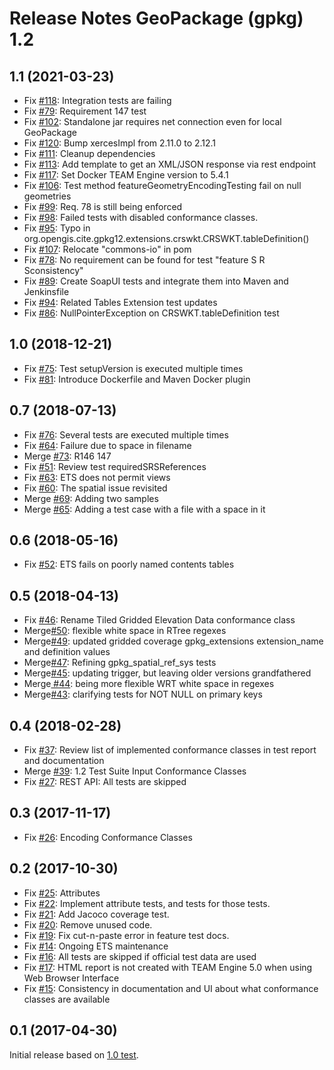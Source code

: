 # Release Notes GeoPackage (gpkg) 1.2

## 1.1 (2021-03-23)
* Fix [#118](https://github.com/opengeospatial/ets-gpkg12/issues/118): Integration tests are failing
* Fix [#79](https://github.com/opengeospatial/ets-gpkg12/pull/79): Requirement 147 test
* Fix [#102](https://github.com/opengeospatial/ets-gpkg12/issues/102): Standalone jar requires net connection even for local GeoPackage
* Fix [#120](https://github.com/opengeospatial/ets-gpkg12/pull/120): Bump xercesImpl from 2.11.0 to 2.12.1
* Fix [#111](https://github.com/opengeospatial/ets-gpkg12/issues/111): Cleanup dependencies
* Fix [#113](https://github.com/opengeospatial/ets-gpkg12/issues/113): Add template to get an XML/JSON response via rest endpoint
* Fix [#117](https://github.com/opengeospatial/ets-gpkg12/pull/117): Set Docker TEAM Engine version to 5.4.1
* Fix [#106](https://github.com/opengeospatial/ets-gpkg12/issues/106): Test method featureGeometryEncodingTesting fail on null geometries
* Fix [#99](https://github.com/opengeospatial/ets-gpkg12/issues/99): Req. 78 is still being enforced
* Fix [#98](https://github.com/opengeospatial/ets-gpkg12/issues/98): Failed tests with disabled conformance classes.
* Fix [#95](https://github.com/opengeospatial/ets-gpkg12/issues/95): Typo in org.opengis.cite.gpkg12.extensions.crswkt.CRSWKT.tableDefinition()
* Fix [#107](https://github.com/opengeospatial/ets-gpkg12/issues/107): Relocate "commons-io" in pom
* Fix [#78](https://github.com/opengeospatial/ets-gpkg12/issues/78): No requirement can be found for test "feature S R Sconsistency"
* Fix [#89](https://github.com/opengeospatial/ets-gpkg12/issues/89): Create SoapUI tests and integrate them into Maven and Jenkinsfile
* Fix [#94](https://github.com/opengeospatial/ets-gpkg12/pull/94): Related Tables Extension test updates
* Fix [#86](https://github.com/opengeospatial/ets-gpkg12/issues/86): NullPointerException on CRSWKT.tableDefinition test

## 1.0 (2018-12-21)
* Fix [#75](https://github.com/opengeospatial/ets-gpkg12/issues/75): Test setupVersion is executed multiple times
* Fix [#81](https://github.com/opengeospatial/ets-gpkg12/issues/81): Introduce Dockerfile and Maven Docker plugin

## 0.7 (2018-07-13)
* Fix [#76](https://github.com/opengeospatial/ets-gpkg12/issues/76): Several tests are executed multiple times
* Fix [#64](https://github.com/opengeospatial/ets-gpkg12/issues/64): Failure due to space in filename
* Merge [#73](https://github.com/opengeospatial/ets-gpkg12/pull/73): R146 147
* Fix [#51](https://github.com/opengeospatial/ets-gpkg12/issues/51): Review test requiredSRSReferences
* Fix [#63](https://github.com/opengeospatial/ets-gpkg12/issues/63): ETS does not permit views
* Fix [#60](https://github.com/opengeospatial/ets-gpkg12/issues/60): The spatial issue revisited
* Merge [#69](https://github.com/opengeospatial/ets-gpkg12/pull/69): Adding two samples
* Merge [#65](https://github.com/opengeospatial/ets-gpkg12/pull/65): Adding a test case with a file with a space in it

## 0.6 (2018-05-16)
* Fix [#52](https://github.com/opengeospatial/ets-gpkg12/issues/52): ETS fails on poorly named contents tables

## 0.5 (2018-04-13)
* Fix [#46](https://github.com/opengeospatial/ets-gpkg12/issues/46): Rename Tiled Gridded Elevation Data conformance class
* Merge[#50](https://github.com/opengeospatial/ets-gpkg12/pull/50): flexible white space in RTree regexes
* Merge[#49](https://github.com/opengeospatial/ets-gpkg12/pull/49): updated gridded coverage gpkg_extensions extension_name and definition values
* Merge[#47](https://github.com/opengeospatial/ets-gpkg12/pull/47): Refining gpkg_spatial_ref_sys tests
* Merge[#45](https://github.com/opengeospatial/ets-gpkg12/pull/45): updating trigger, but leaving older versions grandfathered
* Merge[ #44](https://github.com/opengeospatial/ets-gpkg12/pull/44): being more flexible WRT white space in regexes
* Merge[#43](https://github.com/opengeospatial/ets-gpkg12/pull/43): clarifying tests for NOT NULL on primary keys

## 0.4 (2018-02-28)
* Fix [#37](https://github.com/opengeospatial/ets-gpkg12/issues/37): Review list of implemented conformance classes in test report and documentation
* Merge [#39](https://github.com/opengeospatial/ets-gpkg12/pull/39): 1.2 Test Suite Input Conformance Classes
* Fix [#27](https://github.com/opengeospatial/ets-gpkg12/issues/27): REST API: All tests are skipped

## 0.3 (2017-11-17)
* Fix [#26](https://github.com/opengeospatial/ets-gpkg12/issues/26): Encoding Conformance Classes

## 0.2 (2017-10-30)
* Fix [#25](https://github.com/opengeospatial/ets-gpkg12/pull/25): Attributes
* Fix [#22](https://github.com/opengeospatial/ets-gpkg12/pull/22): Implement attribute tests, and tests for those tests.
* Fix [#21](https://github.com/opengeospatial/ets-gpkg12/pull/21): Add Jacoco coverage test.
* Fix [#20](https://github.com/opengeospatial/ets-gpkg12/pull/20): Remove unused code.
* Fix [#19](https://github.com/opengeospatial/ets-gpkg12/pull/19): Fix cut-n-paste error in feature test docs.
* Fix [#14](https://github.com/opengeospatial/ets-gpkg12/pull/14): Ongoing ETS maintenance
* Fix [#16](https://github.com/opengeospatial/ets-gpkg12/issues/16): All tests are skipped if official test data are used
* Fix [#17](https://github.com/opengeospatial/ets-gpkg12/issues/17): HTML report is not created with TEAM Engine 5.0 when using Web Browser Interface
* Fix [#15](https://github.com/opengeospatial/ets-gpkg12/issues/15): Consistency in documentation and UI about what conformance classes are available

## 0.1 (2017-04-30)
Initial release based on [1.0 test](https://github.com/opengeospatial/ets-gpkg10).
 
